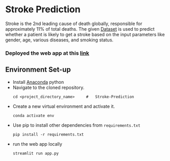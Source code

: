 # Stroke Prediction
Stroke is the 2nd leading cause of death globally, responsible for approximately 11% of
total deaths. The given <a href="https://docs.google.com/spreadsheets/d/e/2PACX-1vQBkbBa7swoXVRNgWzDQDhAFZDp_MvcAPusdQkE7y_FcFVx0SjCvXY8uIbzmsbX6hvOWXL1AjLjzjDq/pub?output=csv">Dataset<a> is used to predict whether a patient is likely to get a
stroke based on the input parameters like gender, age, various diseases, and smoking
status.

<h3> Deployed the web app at this <a href = "https://share.streamlit.io/shrut26/stroke-prediction/main/app.py">link</a></h3>
<h2>Environment Set-up</h2>

  - Install [Anaconda](https://www.anaconda.com/products/distribution) python
  - Navigate to the cloned repository.
    ```
    cd <project_directory_name>     #   Stroke-Prediction
    ```
  - Create a new virtual environment and activate it.
    ```
    conda activate env
    ```
  - Use pip to install other dependencies from `requirements.txt`
    ```
    pip install -r requirements.txt
    ```
  - run the web app locally
    ```
    streamlit run app.py
    ```
